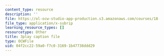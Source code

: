 ```yaml
---
content_type: resource
description: ''
file: https://ol-ocw-studio-app-production.s3.amazonaws.com/courses/18-06sc-linear-algebra-fall-2011/04f2cc2259a0f7c031691b47738ddd29_QVKj3LADCnA.srt
file_type: application/x-subrip
learning_resource_types: []
resourcetype: Other
title: 3play caption file
type: OCWFile
uid: 04f2cc22-59a0-f7c0-3169-1b47738ddd29
---
```

